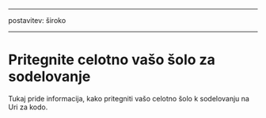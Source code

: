 * * *

postavitev: široko

* * *

# Pritegnite celotno vašo šolo za sodelovanje

Tukaj pride informacija, kako pritegniti vašo celotno šolo k sodelovanju na Uri za kodo.